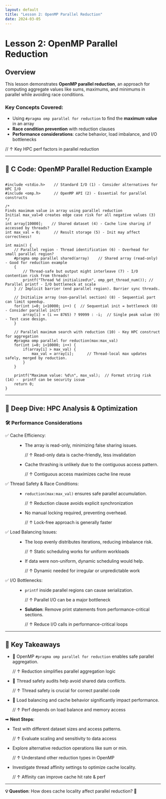 ```yaml
---
layout: default
title: "Lesson 2: OpenMP Parallel Reduction"
date: 2024-03-05
---
```


<h1>Lesson 2: OpenMP Parallel Reduction</h1>

<h2>Overview</h2>

<p>This lesson demonstrates <strong>OpenMP parallel reduction</strong>, an approach for computing aggregate values like sums, maximums, and minimums in parallel while avoiding race conditions.</p>

<h3>Key Concepts Covered:</h3>
<ul>
  <li>Using <code>#pragma omp parallel for reduction</code> to find the <strong>maximum value</strong> in an array</li>
  <li><strong>Race condition prevention</strong> with reduction clauses</li>
  <li><strong>Performance considerations</strong>: cache behavior, load imbalance, and I/O bottlenecks</li>
</ul>
<p>// ↑ Key HPC perf factors in parallel reduction</p>

<hr>

<h2>📌 C Code: OpenMP Parallel Reduction Example</h2>

<pre><code class="c">
#include &lt;stdio.h&gt;    // Standard I/O (1) - Consider alternatives for HPC I/O
#include &lt;omp.h&gt;      // OpenMP API (2) - Essential for parallel constructs

/*
Finds maximum value in array using parallel reduction
Initial max_val=0 creates edge case risk for all negative values (3)
*/
int array[10000];    // Shared dataset (4) - Cache line sharing if accessed by threads?
int max_val = 0;      // Result storage (5) - Init may affect correctness!

int main() {
    // Parallel region - Thread identification (6) - Overhead for small parallel region?
    #pragma omp parallel shared(array)    // Shared array (read-only) - Good for reduction example
    {
        // Thread-safe but output might interleave (7) - I/O contention risk from threads!
        printf("Thread %d initialized\n", omp_get_thread_num()); // Parallel printf - I/O bottleneck at scale
    } // Implicit barrier (end parallel region). Barrier sync threads.

    // Initialize array (non-parallel section) (8) - Sequential part can limit speedup.
    for(int i=0; i&lt;10000; i++) {  // Sequential init = bottleneck (8) - Consider parallel init?
        array[i] = (i == 8765) ? 99999 : -i;  // Single peak value (9) - Test case design.
    }

    // Parallel maximum search with reduction (10) - Key HPC construct for aggregation
    #pragma omp parallel for reduction(max:max_val)
    for(int i=0; i&lt;10000; i++) {
        if(array[i] &gt; max_val) {
            max_val = array[i];      // Thread-local max updates safely, merged by reduction.
        }
    }

    printf("Maximum value: %d\n", max_val);  // Format string risk (14) -  printf can be security issue
    return 0;
}
</code></pre>

<hr>

<h2>🚀 Deep Dive: HPC Analysis & Optimization</h2>

<h3>🛠 Performance Considerations</h3>
<dl>
  <dt>✅ Cache Efficiency:</dt>
  <dd>
    <ul>
      <li>The array is read-only, minimizing false sharing issues.</li>
      <p>// ↑ Read-only data is cache-friendly, less invalidation</p>
      <li>Cache thrashing is unlikely due to the contiguous access pattern.</li>
      <p>// ↑ Contiguous access maximizes cache line reuse</p>
    </ul>
  </dd>

  <dt>✅ Thread Safety &amp; Race Conditions:</dt>
  <dd>
    <ul>
      <li><code>reduction(max:max_val)</code> ensures safe parallel accumulation.</li>
      <p>// ↑ Reduction clause avoids explicit synchronization</p>
      <li>No manual locking required, preventing overhead.</li>
      <p>// ↑ Lock-free approach is generally faster</p>
    </ul>
  </dd>

  <dt>✅ Load Balancing Issues:</dt>
  <dd>
    <ul>
      <li>The loop evenly distributes iterations, reducing imbalance risk.</li>
      <p>// ↑ Static scheduling works for uniform workloads</p>
      <li>If data were non-uniform, dynamic scheduling would help.</li>
      <p>// ↑ Dynamic needed for irregular or unpredictable work</p>
    </ul>
  </dd>

  <dt>✅ I/O Bottlenecks:</dt>
  <dd>
    <ul>
      <li><code>printf</code> inside parallel regions can cause serialization.</li>
      <p>// ↑ Parallel I/O can be a major bottleneck</p>
      <li><strong>Solution</strong>: Remove print statements from performance-critical sections.</li>
      <p>// ↑ Reduce I/O calls in performance-critical loops</p>
    </ul>
  </dd>
</dl>

<hr>

<h2>📌 Key Takeaways</h2>
<ul>
  <li>🔹 OpenMP <code>#pragma omp parallel for reduction</code> enables safe parallel aggregation.</li>
  <p>// ↑ Reduction simplifies parallel aggregation logic</p>
  <li>🔹 Thread safety audits help avoid shared data conflicts.</li>
  <p>// ↑ Thread safety is crucial for correct parallel code</p>
  <li>🔹 Load balancing and cache behavior significantly impact performance.</li>
  <p>// ↑ Perf depends on load balance and memory access</p>
</ul>

<p>➡ <strong>Next Steps</strong>:</p>
<ul>
  <li>Test with different dataset sizes and access patterns.</li>
  <p>// ↑ Evaluate scaling and sensitivity to data access</p>
  <li>Explore alternative reduction operations like sum or min.</li>
  <p>// ↑ Understand other reduction types in OpenMP</p>
  <li>Investigate thread affinity settings to optimize cache locality.</li>
  <p>// ↑ Affinity can improve cache hit rate &amp; perf</p>
</ul>

<hr>

<p><strong>💡 Question</strong>: How does cache locality affect parallel reduction? 🤔</p>
